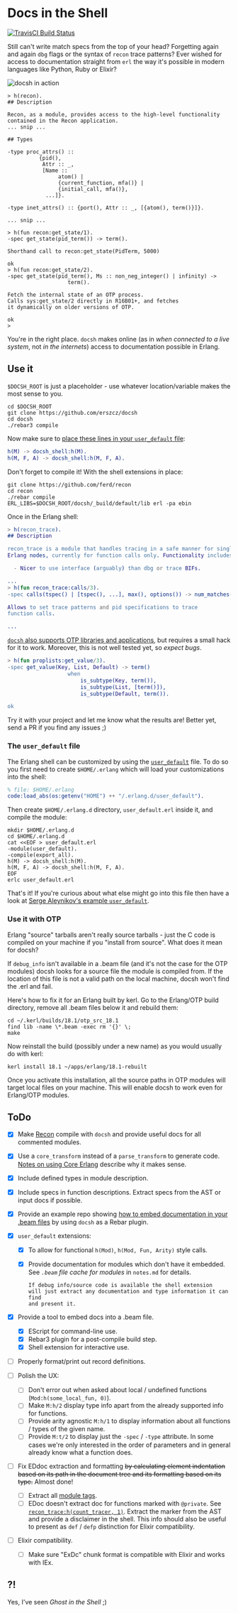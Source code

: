 # Docs in the Shell

[![TravisCI Build Status](https://travis-ci.org/erszcz/docsh.svg?branch=master)](https://travis-ci.org/erszcz/docsh)

Still can't write match specs from the top of your head?
Forgetting again and again `dbg` flags or the syntax of `recon` trace patterns?
Ever wished for access to documentation straight from `erl`
the way it's possible in modern languages like Python, Ruby or Elixir?

![docsh in action](https://github.com/erszcz/blog/blob/69e14100229b6733a9ece5840fb23f29f32d2b33/posts/3.update-on-docsh/docsh-shell.gif)

```
> h(recon).
## Description

Recon, as a module, provides access to the high-level functionality
contained in the Recon application.
... snip ...

## Types

-type proc_attrs() ::
          {pid(),
           Attr :: _,
           [Name ::
                atom() |
                {current_function, mfa()} |
                {initial_call, mfa()},
            ...]}.

-type inet_attrs() :: {port(), Attr :: _, [{atom(), term()}]}.

... snip ...

> h(fun recon:get_state/1).
-spec get_state(pid_term()) -> term().

Shorthand call to recon:get_state(PidTerm, 5000)

ok
> h(fun recon:get_state/2).
-spec get_state(pid_term(), Ms :: non_neg_integer() | infinity) ->
                   term().

Fetch the internal state of an OTP process.
Calls sys:get_state/2 directly in R16B01+, and fetches
it dynamically on older versions of OTP.

ok
>
```

You're in the right place.
`docsh` makes online (as in _when connected to a live system_,
not _in the internets_) access to documentation possible in Erlang.


## Use it

`$DOCSH_ROOT` is just a placeholder - use whatever location/variable
makes the most sense to you.

```
cd $DOCSH_ROOT
git clone https://github.com/erszcz/docsh
cd docsh
./rebar3 compile
```

Now make sure to [place these lines in your `user_default` file](#the-user_default-file):

```erlang
h(M) -> docsh_shell:h(M).
h(M, F, A) -> docsh_shell:h(M, F, A).
```

Don't forget to compile it!
With the shell extensions in place:

```
git clone https://github.com/ferd/recon
cd recon
./rebar compile
ERL_LIBS=$DOCSH_ROOT/docsh/_build/default/lib erl -pa ebin
```

Once in the Erlang shell:

```erlang
> h(recon_trace).
## Description

recon_trace is a module that handles tracing in a safe manner for single
Erlang nodes, currently for function calls only. Functionality includes:

  - Nicer to use interface (arguably) than dbg or trace BIFs.

...
> h(fun recon_trace:calls/3).
-spec calls(tspec() | [tspec(), ...], max(), options()) -> num_matches().

Allows to set trace patterns and pid specifications to trace
function calls.

...
```

[`docsh` also supports OTP libraries and applications](#use-it-with-otp),
but requires a small hack for it to work.
Moreover, this is not well tested yet, so _expect bugs_.

```erlang
> h(fun proplists:get_value/3).
-spec get_value(Key, List, Default) -> term()
                   when
                       is_subtype(Key, term()),
                       is_subtype(List, [term()]),
                       is_subtype(Default, term()).

ok
```

Try it with your project and let me know what the results are!
Better yet, send a PR if you find any issues ;)


### The `user_default` file

The Erlang shell can be customized by using
the [`user_default`](http://erlang.org/doc/man/shell_default.html) file.
To do so you first need to create `$HOME/.erlang` which will load
your customizations into the shell:

```erlang
% file: $HOME/.erlang
code:load_abs(os:getenv("HOME") ++ "/.erlang.d/user_default").
```

Then create `$HOME/.erlang.d` directory, `user_default.erl` inside it,
and compile the module:

```
mkdir $HOME/.erlang.d
cd $HOME/.erlang.d
cat <<EOF > user_default.erl
-module(user_default).
-compile(export_all).
h(M) -> docsh_shell:h(M).
h(M, F, A) -> docsh_shell:h(M, F, A).
EOF
erlc user_default.erl
```

That's it!
If you're curious about what else might go into this file then have a look at
[Serge Aleynikov's example `user_default`](https://github.com/saleyn/util/blob/master/src/user_default.erl).


### Use it with OTP

Erlang "source" tarballs aren't really source tarballs - just the
C code is compiled on your machine if you "install from source".
What does it mean for docsh?

If `debug_info` isn't available in a .beam file
(and it's not the case for the OTP modules)
docsh looks for a source file the module is compiled from.
If the location of this file is not a valid path on the local machine,
docsh won't find the .erl and fail.

Here's how to fix it for an Erlang built by kerl.
Go to the Erlang/OTP build directory, remove all .beam files below it
and rebuild them:

```
cd ~/.kerl/builds/18.1/otp_src_18.1
find lib -name \*.beam -exec rm '{}' \;
make
```

Now reinstall the build (possibly under a new name) as you would usually
do with kerl:

```
kerl install 18.1 ~/apps/erlang/18.1-rebuilt
```

Once you activate this installation,
all the source paths in OTP modules will target local files on your machine.
This will enable docsh to work even for Erlang/OTP modules.


## ToDo

- [x] Make [Recon](https://github.com/ferd/recon) compile with `docsh`
      and provide useful docs for all commented modules.

- [x] Use a `core_transform` instead of a `parse_transform` to generate code.
      [Notes on using Core Erlang](notes.md#using-core-erlang)
      describe why it makes sense.

- [x] Include defined types in module description.

- [x] Include specs in function descriptions.
      Extract specs from the AST or input docs if possible.

- [x] Provide an example repo showing
      [how to embed documentation in your .beam files][gh:docsh-example]
      by using `docsh` as a Rebar plugin.

- [x] `user_default` extensions:

    * [x] To allow for functional `h(Mod)`, `h(Mod, Fun, Arity)`
          style calls.

    * [x] Provide documentation for modules which don't have it embedded.
          See _`.beam` file cache for modules_ in `notes.md` for details.

          If debug info/source code is available the shell extension
          will just extract any documentation and type information it can find
          and present it.

- [x] Provide a tool to embed docs into a .beam file.

    * [x] EScript for command-line use.
    * [x] Rebar3 plugin for a post-compile build step.
    * [x] Shell extension for interactive use.

- [ ] Properly format/print out record definitions.

- [ ] Polish the UX:

    * [ ] Don't error out when asked about local / undefined functions
          (`Mod:h(some_local_fun, 0)`).
    * [ ] Make `M:h/2` display type info apart from the already
          supported info for functions.
    * [ ] Provide arity agnostic `M:h/1` to display information about all
          functions / types of the given name.
    * [ ] Provide `M:t/2` to display just the `-spec` / `-type` attribute.
          In some cases we're only interested in the order
          of parameters and in general already know what a function does.

- [ ] Fix EDdoc extraction and formatting ~~by calculating element
      indentation based on its path in the document tree and its formatting
      based on its type.~~ Almost done!

    * [ ] Extract all [module tags][edoc:module-tags].
    * [ ] EDoc doesn't extract doc for functions marked with `@private`.
          See [`recon_trace:h(count_tracer, 1)`][gh:recon-docsh].
          Extract the marker from the AST and provide a disclaimer in the shell.
          This info should also be useful to present as `def` / `defp`
          distinction for Elixir compatibility.

- [ ] Elixir compatibility.

    * [ ] Make sure "ExDc" chunk format is compatible with Elixir and
          works with IEx.


## ?!

Yes, I've seen _Ghost in the Shell_ ;)


[edoc:module-tags]: http://erlang.org/doc/apps/edoc/chapter.html#Module_tags
[gh:docsh-example]: https://github.com/erszcz/docsh-example
[gh:recon-docsh]: https://github.com/erszcz/recon
[rebar3:plugins]: http://www.rebar3.org/docs/using-available-plugins
